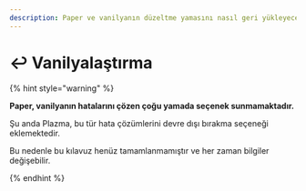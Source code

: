 ```yaml
---
description: Paper ve vanilyanın düzeltme yamasını nasıl geri yükleyeceğinizi öğrenin.
---
```


# ↩️ Vanilyalaştırma

{% hint style="warning" %}

**Paper, vanilyanın hatalarını çözen çoğu yamada seçenek sunmamaktadır.**

Şu anda Plazma, bu tür hata çözümlerini devre dışı bırakma seçeneği eklemektedir.

Bu nedenle bu kılavuz henüz tamamlanmamıştır ve her zaman bilgiler değişebilir.

{% endhint %}
